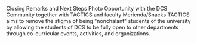 Closing Remarks and Next Steps
Photo Opportunity with the DCS Community together with TACTICS and faculty 
Merienda/Snacks
TACTICS aims to remove the stigma of being "nonchalant" students of the university by allowing the students of DCS to be fully open to other departments through co-curricular events, activities, and organizations.
